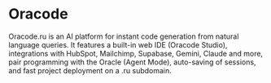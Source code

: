 # Oracode
Oracode.ru is an AI platform for instant code generation from natural language queries. It features a built-in web IDE (Oracode Studio), integrations with HubSpot, Mailchimp, Supabase, Gemini, Claude and more, pair programming with the Oracle (Agent Mode), auto-saving of sessions, and fast project deployment on a .ru subdomain.
